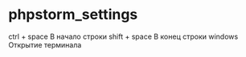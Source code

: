# phpstorm_settings

ctrl + space В начало строки
shift + space В конец строки
windows Открытие терминала

